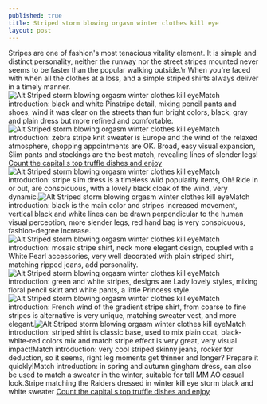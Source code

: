 ```yaml
---
published: true
title: Striped storm blowing orgasm winter clothes kill eye
layout: post
---
```

Stripes are one of fashion\'s most tenacious vitality element. It is simple and distinct personality, neither the runway nor the street stripes mounted never seems to be faster than the popular walking outside.\r When you\'re faced with when all the clothes at a loss, and a simple striped shirts always deliver in a timely manner.![Alt Striped storm blowing orgasm winter clothes kill eye](https://c2.staticflickr.com/2/1551/24308216020_298474ce3b_b.jpg)Match introduction: black and white Pinstripe detail, mixing pencil pants and shoes, wind it was clear on the streets than fun bright colors, black, gray and plain dress but more refined and comfortable.![Alt Striped storm blowing orgasm winter clothes kill eye](https://c2.staticflickr.com/2/1650/24603748325_9b5f0fc25e_z.jpg)Match introduction: zebra stripe knit sweater is Europe and the wind of the relaxed atmosphere, shopping appointments are OK. Broad, easy visual expansion, Slim pants and stockings are the best match, revealing lines of slender legs! [Count the capital s top truffle dishes and enjoy](http://moshino.github.io/2016/01/24/count-the-capital-s-top-truffle-dishes-and-enjoy-the-perfect-taste-of-luxury-experience.html)![Alt Striped storm blowing orgasm winter clothes kill eye](https://c2.staticflickr.com/2/1517/24521522371_432d67418d_b.jpg)Match introduction: stripe slim dress is a timeless wild popularity items, Oh! Ride in or out, are conspicuous, with a lovely black cloak of the wind, very dynamic.![Alt Striped storm blowing orgasm winter clothes kill eye](https://c2.staticflickr.com/2/1690/24308237680_84985a9839_b.jpg)Match introduction: black is the main color and stripes increased movement, vertical black and white lines can be drawn perpendicular to the human visual perception, more slender legs, red hand bag is very conspicuous, fashion-degree increase.![Alt Striped storm blowing orgasm winter clothes kill eye](https://c2.staticflickr.com/2/1564/24521546741_16c71db2ba_z.jpg)Match introduction: mosaic stripe shirt, neck more elegant design, coupled with a White Pearl accessories, very well decorated with plain striped shirt, matching ripped jeans, add personality.![Alt Striped storm blowing orgasm winter clothes kill eye](https://c2.staticflickr.com/2/1645/24603788575_6085e2bc02_b.jpg)Match introduction: green and white stripes, designs are Lady lovely styles, mixing floral pencil skirt and white pants, a little Princess style.![Alt Striped storm blowing orgasm winter clothes kill eye](https://c2.staticflickr.com/2/1598/24308268520_4c634cfec3_z.jpg)Match introduction: French wind of the gradient stripe shirt, from coarse to fine stripes is alternative is very unique, matching sweater vest, and more elegant.![Alt Striped storm blowing orgasm winter clothes kill eye](https://c2.staticflickr.com/2/1718/24603802375_4533d4b104_b.jpg)Match introduction: striped shirt is classic base, used to mix plain coat, black-white-red colors mix and match stripe effect is very great, very visual impact!Match introduction: very cool striped skinny jeans, rocker for deduction, so it seems, right leg moments get thinner and longer? Prepare it quickly!Match introduction: in spring and autumn gingham dress, can also be used to match a sweater in the winter, suitable for tall MM AO casual look.Stripe matching the Raiders dressed in winter kill eye storm black and white sweater [Count the capital s top truffle dishes and enjoy](http://moshino.github.io/2016/01/24/count-the-capital-s-top-truffle-dishes-and-enjoy-the-perfect-taste-of-luxury-experience.html)